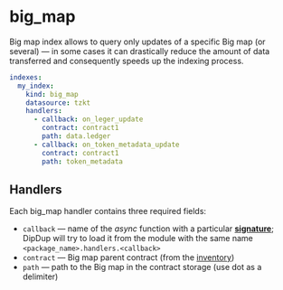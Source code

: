 # big\_map

Big map index allows to query only updates of a specific Big map \(or several\) — in some cases it can drastically reduce the amount of data transferred and consequently speeds up the indexing process.

```yaml
indexes:
  my_index:
    kind: big_map
    datasource: tzkt
    handlers:
      - callback: on_leger_update
        contract: contract1
        path: data.ledger
      - callback: on_token_metadata_update
        contract: contract1
        path: token_metadata
```

## Handlers

Each big\_map handler contains three required fields:

* `callback` —  name of the _async_ function with a particular [**signature**](../../command-line/dipdup-init.md#handlers); DipDup will try to load it from the module with the same name `<package_name>.handlers.<callback>`
* `contract` — Big map parent contract \(from the [inventory](../contracts.md)\)
* `path` — path to the Big map in the contract storage \(use dot as a delimiter\)

